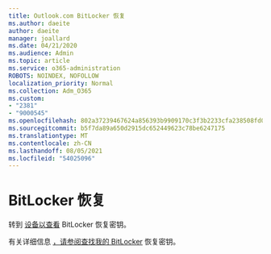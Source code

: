 ```yaml
---
title: Outlook.com BitLocker 恢复
ms.author: daeite
author: daeite
manager: joallard
ms.date: 04/21/2020
ms.audience: Admin
ms.topic: article
ms.service: o365-administration
ROBOTS: NOINDEX, NOFOLLOW
localization_priority: Normal
ms.collection: Adm_O365
ms.custom:
- "2381"
- "9000545"
ms.openlocfilehash: 802a37239467624a856393b9909170c3f3b2233cfa238508fd0515749a71d1a6
ms.sourcegitcommit: b5f7da89a650d2915dc652449623c78be6247175
ms.translationtype: MT
ms.contentlocale: zh-CN
ms.lasthandoff: 08/05/2021
ms.locfileid: "54025096"
---
```

# <a name="bitlocker-recovery"></a>BitLocker 恢复

转到 [设备以查看](https://account.microsoft.com/devices/recoverykey) BitLocker 恢复密钥。

有关详细信息 [，请参阅查找我的 BitLocker](https://support.microsoft.com/help/4026181) 恢复密钥。